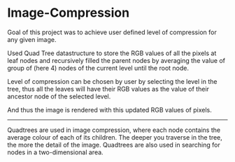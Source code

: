 # Image-Compression
Goal of this project was to achieve user defined level of compression for any given image.


Used Quad Tree datastructure to store the RGB values of all the pixels at leaf nodes and recursively filled the parent nodes by averaging the value of group of (here 4) nodes of the current level until the root node.


Level of compression can be chosen by user by selecting the level in the tree, thus all the leaves will have their RGB values as the value of their ancestor node of the selected level.


And thus the image is rendered with this updated RGB values of pixels.

******************************************************************************************************************************************************************************
Quadtrees are used in image compression, where each node contains the average colour of each of its children. The deeper you traverse in the tree, the more the detail of the image.
Quadtrees are also used in searching for nodes in a two-dimensional area. 
